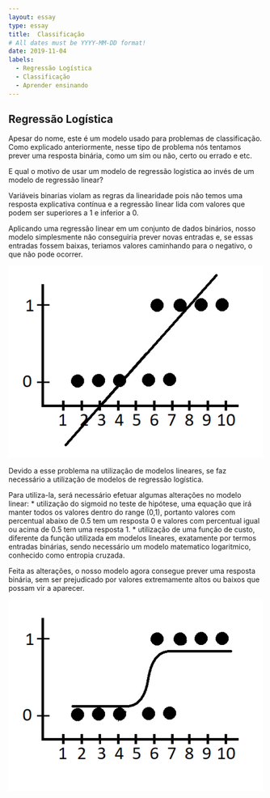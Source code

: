```yaml
---
layout: essay
type: essay
title:  Classificação
# All dates must be YYYY-MM-DD format!
date: 2019-11-04
labels:
  - Regressão Logística
  - Classificação
  - Aprender ensinando
---
```



## Regressão Logística

<p>Apesar do nome, este é um modelo usado para problemas de classificação. Como explicado anteriormente, nesse tipo de problema nós tentamos
prever uma resposta binária, como um sim ou não, certo ou errado e etc.</p>

<p>E qual o motivo de usar um modelo de regressão logistica ao invés de um modelo de regressão linear?</p>

<p>Variáveis binarias violam as regras da linearidade pois não temos uma resposta explicativa contínua e a regressão linear lida com valores que podem ser superiores a 1 e inferior a 0.</p>

<p>Aplicando uma regressão linear em um conjunto de dados binários, nosso modelo simplesmente não conseguiria prever novas entradas e, se essas entradas fossem baixas, teriamos valores caminhando para o negativo, o que não pode ocorrer.</p>

<img class="ui fluid image" src="../images/reg_lin_fake.png">

<p>Devido a esse problema na utilização de modelos lineares, se faz necessário a utilização de modelos de regressão logística.</p>
Para utiliza-la, será necessário efetuar algumas alterações no modelo linear:
 * utilização do sigmoid no teste de hipótese, uma equação que irá manter todos os valores dentro do range (0,1), portanto valores com percentual abaixo de 0.5 tem um resposta 0 e valores com percentual igual ou acima de 0.5 tem uma resposta 1. 
 * utilização de uma função de custo, diferente da função utilizada em modelos lineares, exatamente por termos entradas binárias, sendo necessário um modelo matematico logaritmico, conhecido como entropia cruzada.

<p>Feita as alterações, o nosso modelo agora consegue prever uma resposta binária, sem ser prejudicado por valores extremamente altos ou baixos que possam vir a aparecer.</p>

<img class="ui fluid image" src="../images/reg_lin_fake2.png">



  
 
